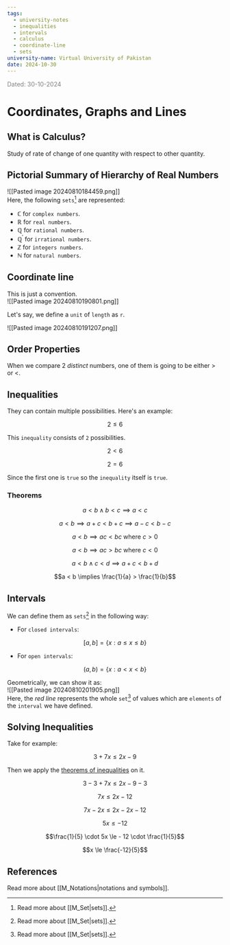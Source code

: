 ```yaml
---
tags:
  - university-notes
  - inequalities
  - intervals
  - calculus
  - coordinate-line
  - sets
university-name: Virtual University of Pakistan
date: 2024-10-30
---
```


<span style="color: gray;">Dated: 30-10-2024</span>

# Coordinates, Graphs and Lines

## What is Calculus?

Study of rate of change of one quantity with respect to other quantity.

## Pictorial Summary of Hierarchy of Real Numbers

![[Pasted image 20240810184459.png]]  
Here, the following `sets`[^1] are represented:

- $\mathbb{C}$ for `complex numbers`.
- $\mathbb{R}$ for `real numbers`.
- $\mathbb{Q}$ for `rational numbers`.
- $\mathbb{Q}^{\prime}$ for `irrational numbers`.
- $\mathbb{Z}$ for `integers numbers`.
- $\mathbb{N}$ for `natural numbers`.

## Coordinate line

This is just a convention.  
![[Pasted image 20240810190801.png]]

Let's say, we define a `unit` of `length` as `r`.

![[Pasted image 20240810191207.png]]

## Order Properties

When we compare 2 _distinct_ numbers, one of them is going to be either $>$ or $<$.

## Inequalities

They can contain multiple possibilities. Here's an example:  

$$2 \le 6$$

This `inequality` consists of `2` possibilities.

$$2 < 6$$

$$2 = 6$$

Since the first one is `true` so the `inequality` itself is `true`.

### Theorems

$$a < b \land b < c \implies a < c$$

$$a < b \implies a + c < b + c \implies a - c < b - c$$

$$a < b \implies ac < bc \text{ where } c > 0$$

$$a < b \implies ac > bc \text{ where } c < 0$$

$$a < b \land c < d \implies a + c < b + d$$

$$a < b \implies \frac{1}{a} > \frac{1}{b}$$

## Intervals

We can define them as `sets`[^1] in the following way:  

- For `closed intervals`:

$$[a, b]=\{x:a \le x \le b\}$$

- For `open intervals`:

$$(a, b)=\{x:a < x < b\}$$

Geometrically, we can show it as:  
![[Pasted image 20240810201905.png]]  
Here, the _red line_ represents the whole `set`[^1] of values which are `elements` of the `interval` we have defined.

## Solving Inequalities

Take for example:  

$$3 + 7x \le 2x - 9$$

Then we apply the [theorems of inequalities](#theorems) on it.  

$$3 - 3 + 7x \le 2x - 9 - 3$$

$$7x \le 2x - 12$$

$$7x - 2x \le 2x - 2x - 12$$

$$5x \le - 12$$

$$\frac{1}{5} \cdot 5x \le - 12 \cdot \frac{1}{5}$$

$$x \le \frac{-12}{5}$$

## References

Read more about [[M_Notations|notations and symbols]].

[^1]: Read more about [[M_Set|sets]].
